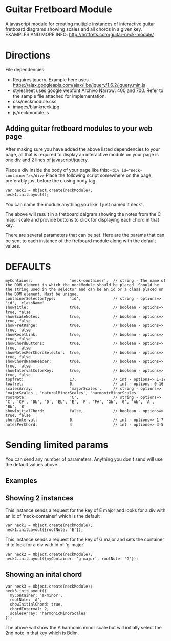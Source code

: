 Guitar Fretboard Module
=======================

A javascript module for creating multiple instances of interactive guitar fretboard diagrams showing scales and all chords in a given key.
EXAMPLES AND MORE INFO:
http://hotfrets.com/guitar-neck-module/

Directions
==========

File dependencies:
- Requires jquery. Example here uses - https://ajax.googleapis.com/ajax/libs/jquery/1.6.2/jquery.min.js
- stylesheet uses google webfont Archivo Narrow: 400 and 700. Refer to the sample file attached for implementation.
- css/neckmodule.css
- images/blankneck.jpg
- js/neckmodule.js

Adding guitar fretboard modules to your web page
------------------------------------------------
After making sure you have added the above listed dependencies to your page, all that is required to display an interactive module on your page is one div and 2 lines of javascript/jquery.

Place a div inside the body of your page like this:
```<div id="neck-container"></div>```
Place the following script somewhere on the page, preferably just before the closing body tag:
```
var neck1 = Object.create(neckModule);
neck1.initLayout();
```
You can name the module anything you like. I just named it neck1.

The above will result in a fretboard daigram showing the notes from the C major scale and provide buttons to click for displaying each chord in that key.

There are several parameters that can be set. Here are the params that can be sent to each instance of the fretboard module along with the default values.


DEFAULTS
========
```
myContainer:                'neck-container',  // string - The name of the DOM element in which the neckModule should be placed. Should be the string used in the selector and can be an id or a class placed on the DOM element. Must be unique.
containerSelectorType:      'id',              // string - options=> 'id', 'className'
showTitle:                  true,              // boolean - options=> true, false
showScaleNotes:             true,              // boolean - options=> true, false
showFretRange:              true,              // boolean - options=> true, false
showResetLink:              true,              // boolean - options=> true, false
showChordButtons:           true,              // boolean - options=> true, false
showNotesPerChordSelector:  true,              // boolean - options=> true, false
showChordNameHeader:        true,              // boolean - options=> true, false
showIntervalColorKey:       true,              // boolean - options=> true, false
topfret:                    17,                // int - options=> 1-17
lowfret:                    0,                 // int - options: 0-16
scalesArray:                'majorScales',     // string - options=> 'majorScales', 'naturalMinorScales', 'harmonicMinorScales'
rootNote:                   'C',               // string - options=> 'C', 'C#', 'Db', 'D', 'Eb', 'E', 'F', 'F#', 'Gb', 'G', 'Ab', 'A', 'Bb', 'B'
showInitialChord:           false,             // boolean - options=> true, false
chordInterval:              0,                 // int - options=> 1-7
notesPerChord:              4                  // int - options=> 3-5
```
Sending limited params
======================
You can send any number of parameters. Anything you don't send will use the default values above.

Examples
--------

Showing 2 instances
-------------------

This instance sends a request for the key of E major and looks for a div with an id of 'neck-container' which is the default
```
var neck1 = Object.create(neckModule);
neck1.initLayout({rootNote: 'E'});
```

This instance sends a request for the key of G major and sets the container id to look for a div with id of 'g-major'
```
var neck2 = Object.create(neckModule);
neck2.initLayout({myContainer: 'g-major', rootNote: 'G'});
```

Showing an inital chord
-----------------------
```
var neck3 = Object.create(neckModule);
neck3.initLayout({
  myContainer: 'a-minor',
  rootNote: 'A',
  showInitialChord: true,
  chordInterval: 2,
  scalesArray: 'harmonicMinorScales'
});
 ```
The above will show the A harmonic minor scale but will initially select the 2nd note in that key which is Bdim.